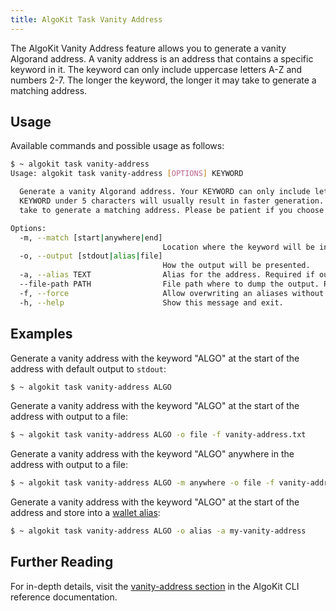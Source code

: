 ```yaml
---
title: AlgoKit Task Vanity Address
---
```


The AlgoKit Vanity Address feature allows you to generate a vanity Algorand address. A vanity address is an address that contains a specific keyword in it. The keyword can only include uppercase letters A-Z and numbers 2-7. The longer the keyword, the longer it may take to generate a matching address.

## Usage

Available commands and possible usage as follows:

```bash
$ ~ algokit task vanity-address
Usage: algokit task vanity-address [OPTIONS] KEYWORD

  Generate a vanity Algorand address. Your KEYWORD can only include letters A - Z and numbers 2 - 7. Keeping your
  KEYWORD under 5 characters will usually result in faster generation. Note: The longer the KEYWORD, the longer it may
  take to generate a matching address. Please be patient if you choose a long keyword.

Options:
  -m, --match [start|anywhere|end]
                                  Location where the keyword will be included. Default is start.
  -o, --output [stdout|alias|file]
                                  How the output will be presented.
  -a, --alias TEXT                Alias for the address. Required if output is "alias".
  --file-path PATH                File path where to dump the output. Required if output is "file".
  -f, --force                     Allow overwriting an aliases without confirmation, if output option is 'alias'.
  -h, --help                      Show this message and exit.
```

## Examples

Generate a vanity address with the keyword "ALGO" at the start of the address with default output to `stdout`:

```bash
$ ~ algokit task vanity-address ALGO
```

Generate a vanity address with the keyword "ALGO" at the start of the address with output to a file:

```bash
$ ~ algokit task vanity-address ALGO -o file -f vanity-address.txt
```

Generate a vanity address with the keyword "ALGO" anywhere in the address with output to a file:

```bash
$ ~ algokit task vanity-address ALGO -m anywhere -o file -f vanity-address.txt
```

Generate a vanity address with the keyword "ALGO" at the start of the address and store into a [wallet alias](wallet):

```bash
$ ~ algokit task vanity-address ALGO -o alias -a my-vanity-address
```

## Further Reading

For in-depth details, visit the [vanity-address section](../cli-reference#vanity-address) in the AlgoKit CLI reference documentation.
